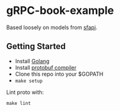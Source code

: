 # gRPC-book-example

Based loosely on models from [sfapi](https://sfapi.co/).

## Getting Started

* Install [Golang]
* Install [protobuf compiler]
* Clone this repo into your $GOPATH
* `make setup`

Lint proto with:

`make lint`

[Golang]: https://golang.org/dl/
[protobuf compiler]: https://github.com/google/protobuf/releases/tag/v3.5.1
